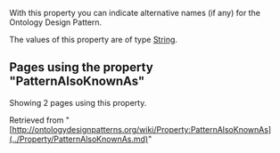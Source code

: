 With this property you can indicate alternative names (if any) for the Ontology Design Pattern.


The values of this property are of type [String](../Type/String.md "Type:String").




  


## Pages using the property "PatternAlsoKnownAs"


Showing 2 pages using this property.



Retrieved from "[http://ontologydesignpatterns.org/wiki/Property:PatternAlsoKnownAs](../Property/PatternAlsoKnownAs.md)"